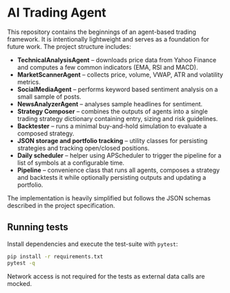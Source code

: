 # AI Trading Agent

This repository contains the beginnings of an agent-based trading framework. It
is intentionally lightweight and serves as a foundation for future work. The
project structure includes:

- **TechnicalAnalysisAgent** – downloads price data from Yahoo Finance and
  computes a few common indicators (EMA, RSI and MACD).
- **MarketScannerAgent** – collects price, volume, VWAP, ATR and volatility
  metrics.
- **SocialMediaAgent** – performs keyword based sentiment analysis on a small
  sample of posts.
- **NewsAnalyzerAgent** – analyses sample headlines for sentiment.
- **Strategy Composer** – combines the outputs of agents into a single trading
  strategy dictionary containing entry, sizing and risk guidelines.
- **Backtester** – runs a minimal buy-and-hold simulation to evaluate a
  composed strategy.
- **JSON storage and portfolio tracking** – utility classes for persisting
  strategies and tracking open/closed positions.
- **Daily scheduler** – helper using APScheduler to trigger the pipeline for a
  list of symbols at a configurable time.
- **Pipeline** – convenience class that runs all agents, composes a strategy and
  backtests it while optionally persisting outputs and updating a portfolio.

The implementation is heavily simplified but follows the JSON schemas described
in the project specification.

## Running tests

Install dependencies and execute the test-suite with `pytest`:

```bash
pip install -r requirements.txt
pytest -q
```

Network access is not required for the tests as external data calls are mocked.
